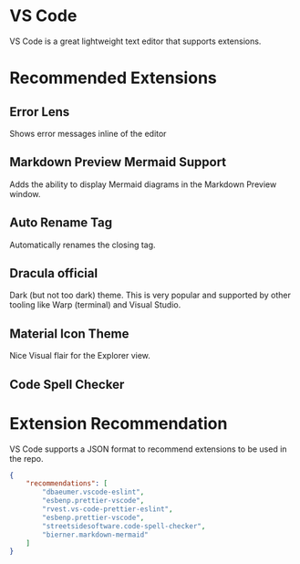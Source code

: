 # VS Code
VS Code is a great lightweight text editor that supports extensions.

# Recommended Extensions

## Error Lens
Shows error messages inline of the editor

## Markdown Preview Mermaid Support
Adds the ability to display Mermaid diagrams in the Markdown Preview window.

## Auto Rename Tag
Automatically renames the closing tag.

## Dracula official
Dark (but not too dark) theme. This is very popular and supported by other tooling like Warp (terminal) and Visual Studio.

## Material Icon Theme
Nice Visual flair for the Explorer view.

## Code Spell Checker

# Extension Recommendation
VS Code supports a JSON format to recommend extensions to be used in the repo.

```json
{
    "recommendations": [
        "dbaeumer.vscode-eslint",
        "esbenp.prettier-vscode",
        "rvest.vs-code-prettier-eslint",
        "esbenp.prettier-vscode",
        "streetsidesoftware.code-spell-checker",
        "bierner.markdown-mermaid"
    ]
}
```
